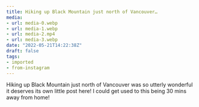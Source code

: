 ```yaml
---
title: Hiking up Black Mountain just north of Vancouver…
media:
- url: media-0.webp
- url: media-1.webp
- url: media-2.mp4
- url: media-3.webp
date: "2022-05-21T14:22:38Z"
draft: false
tags:
- imported
- from-instagram
---
```

Hiking up Black Mountain just north of Vancouver was so utterly wonderful it deserves its own little post here! I could get used to this being 30 mins away from home!
